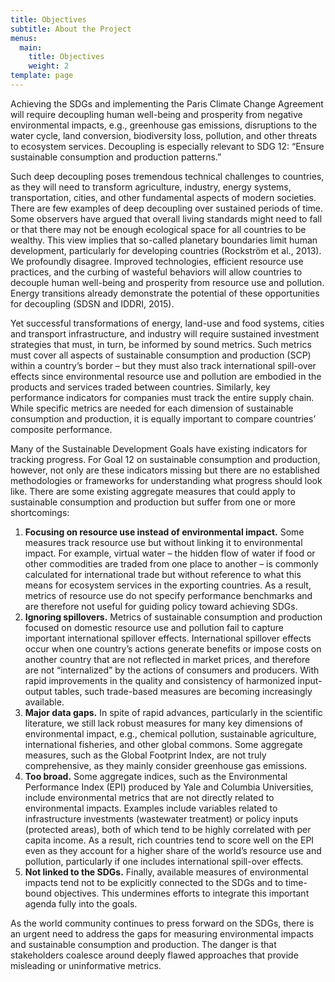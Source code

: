 ```yaml
---
title: Objectives
subtitle: About the Project
menus:
  main:
    title: Objectives
    weight: 2
template: page
---
```

Achieving the SDGs and implementing the Paris Climate Change Agreement will require decoupling human well-being and prosperity from negative environmental impacts, e.g., greenhouse gas emissions, disruptions to the water cycle, land conversion, biodiversity loss, pollution, and other threats to ecosystem services. Decoupling is especially relevant to SDG 12: “Ensure sustainable consumption and production patterns.” 

Such deep decoupling poses tremendous technical challenges to countries, as they will need to transform agriculture, industry, energy systems, transportation, cities, and other fundamental aspects of modern societies. There are few examples of deep decoupling over sustained periods of time. Some observers have argued that overall living standards might need to fall or that there may not be enough ecological space for all countries to be wealthy. This view implies that so-called planetary boundaries limit human development, particularly for developing countries (Rockström et al., 2013). We profoundly disagree. Improved technologies, efficient resource use practices, and the curbing of wasteful behaviors will allow countries to decouple human well-being and prosperity from resource use and pollution. Energy transitions already demonstrate the potential of these opportunities for decoupling (SDSN and IDDRI, 2015). 

Yet successful transformations of energy, land-use and food systems, cities and transport infrastructure, and industry will require sustained investment strategies that must, in turn, be informed by sound metrics. Such metrics must cover all aspects of sustainable consumption and production (SCP) within a country’s border – but they must also track international spill-over effects since environmental resource use and pollution are embodied in the products and services traded between countries. Similarly, key performance indicators for companies must track the entire supply chain. While specific metrics are needed for each dimension of sustainable consumption and production, it is equally important to compare countries’ composite performance.

Many of the Sustainable Development Goals have existing indicators for tracking progress. For Goal 12 on sustainable consumption and production, however, not only are these indicators missing but there are no established methodologies or frameworks for understanding what progress should look like. There are some existing aggregate measures that could apply to sustainable consumption and production but suffer from one or more shortcomings:

1. **Focusing on resource use instead of environmental impact.** Some measures track resource use but without linking it to environmental impact. For example, virtual water – the hidden flow of water if food or other commodities are traded from one place to another – is commonly calculated for international trade but without reference to what this means for ecosystem services in the exporting countries. As a result, metrics of resource use do not specify performance benchmarks and are therefore not useful for guiding policy toward achieving SDGs. 
2. **Ignoring spillovers.** Metrics of sustainable consumption and production focused on domestic resource use and pollution fail to capture important international spillover effects. International spillover effects occur when one country’s actions generate benefits or impose costs on another country that are not reflected in market prices, and therefore are not “internalized” by the actions of consumers and producers. With rapid improvements in the quality and consistency of harmonized input-output tables, such trade-based measures are becoming increasingly available.  
3. **Major data gaps.** In spite of rapid advances, particularly in the scientific literature, we still lack robust measures for many key dimensions of environmental impact, e.g., chemical pollution, sustainable agriculture, international fisheries, and other global commons. Some aggregate measures, such as the Global Footprint Index, are not truly comprehensive, as they mainly consider greenhouse gas emissions.
4. **Too broad.** Some aggregate indices, such as the Environmental Performance Index (EPI) produced by Yale and Columbia Universities, include environmental metrics that are not directly related to environmental impacts. Examples include variables related to infrastructure investments (wastewater treatment) or policy inputs (protected areas), both of which tend to be highly correlated with per capita income. As a result, rich countries tend to score well on the EPI even as they account for a higher share of the world’s resource use and pollution, particularly if one includes international spill-over effects.  
5. **Not linked to the SDGs.** Finally, available measures of environmental impacts tend not to be explicitly connected to the SDGs and to time-bound objectives. This undermines efforts to integrate this important agenda fully into the goals. 

As the world community continues to press forward on the SDGs, there is an urgent need to address the gaps for measuring environmental impacts and sustainable consumption and production. The danger is that stakeholders coalesce around deeply flawed approaches that provide misleading or uninformative metrics.

